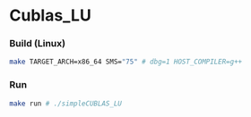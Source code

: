 # Cublas_LU

### Build (Linux)
```bash
make TARGET_ARCH=x86_64 SMS="75" # dbg=1 HOST_COMPILER=g++
```

### Run
```bash
make run # ./simpleCUBLAS_LU
```